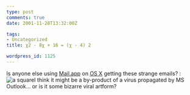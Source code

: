 ```yaml
---
type: post
comments: true
date: 2001-11-28T13:32:00Z

tags:
- Uncategorized
title: χ2 - 8χ + 16 = (χ - 4) 2

wordpress_id: 1125
---
```


Is anyone else using [Mail.app](http://www.apple.com/macosx/whatyoucando/applications/mail.html) on [OS X](http://www.apple.com/macosx/) getting these strange emails? :![a square](images/square.gif)I think it might be a by-product of a virus propagated by MS Outlook… or is it some bizarre viral artform?

